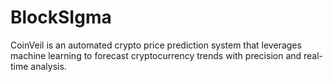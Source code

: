 # BlockSIgma
CoinVeil is an automated crypto price prediction system that leverages machine learning to forecast cryptocurrency trends with precision and real-time analysis.
